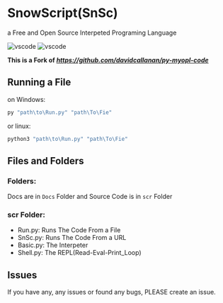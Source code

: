 # SnowScript(SnSc)
a Free and Open Source Interpeted Programing 
Language

![vscode](https://img.shields.io/badge/vsCode-Open%20in%20vsCode-blue?logo=visualstudiocode&style=for-the-badge&)
![vscode](https://img.shields.io/badge/Version-0.0.1-yellow?style=for-the-badge&)

__This is a Fork of _https://github.com/davidcallanan/py-myopl-code___
## Running a File
on Windows:
```bash
py "path\to\Run.py" "path\To\Fie"
```
or linux:
```bash
python3 "path\to\Run.py" "path\To\Fie"
```
## Files and Folders
### Folders:
Docs are in ```Docs``` Folder and Source Code is in ```scr``` Folder
### scr Folder:
* Run.py: Runs The Code From a File
* SnSc.py: Runs The Code From a URL
* Basic.py: The Interpeter
* Shell.py: The REPL(Read-Eval-Print_Loop)
## Issues
If you have any, any issues or found any bugs, PLEASE create an issue.
